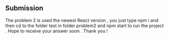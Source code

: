 ## Submission

The problem 2 is used the newest React version , you just type npm i and then cd to the folder test in folder problem2 and npm start to run the project . Hope to receive your answer soon . Thank you !
